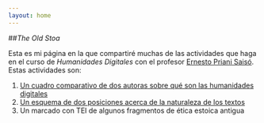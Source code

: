 ```yaml
---
layout: home
---
```

##_The Old Stoa_

Esta es mi página en la que compartiré muchas de las actividades que haga en el curso de _Humanidades Digitales_ con el profesor [Ernesto Priani Saisó](https://github.com/ficino2021). Estas actividades son:

1. [Un cuadro comparativo de dos autoras sobre qué son las humanidades digitales](https://docs.google.com/document/d/1GOCk2hm4aqWRFm4NzfUxdfkEOOYBPJuusNGAj14Yq4w/edit?usp=sharing)
2. [Un esquema de dos posiciones acerca de la naturaleza de los textos](https://drive.google.com/file/d/1xNcauyCaZc-0UGL0a6sHHN_KfmeGC_Z_/view?usp=sharing)
3. Un marcado con TEI de algunos fragmentos de ética estoica antigua
